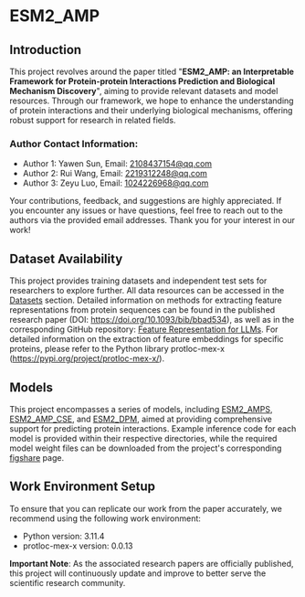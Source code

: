 

# ESM2_AMP

## Introduction

This project revolves around the paper titled "**ESM2_AMP: an Interpretable Framework for Protein-protein Interactions Prediction and Biological Mechanism Discovery**", aiming to provide relevant datasets and model resources. Through our framework, we hope to enhance the understanding of protein interactions and their underlying biological mechanisms, offering robust support for research in related fields.

### Author Contact Information:

- Author 1: Yawen Sun, Email: [2108437154@qq.com](mailto:2108437154@qq.com)
- Author 2: Rui Wang, Email: [2219312248@qq.com](mailto:2219312248@qq.com)
- Author 3: Zeyu Luo, Email: [1024226968@qq.com](mailto:1024226968@qq.com)

Your contributions, feedback, and suggestions are highly appreciated. If you encounter any issues or have questions, feel free to reach out to the authors via the provided email addresses. Thank you for your interest in our work!

## Dataset Availability

This project provides training datasets and independent test sets for researchers to explore further. All data resources can be accessed in the [Datasets](https://github.com/ywwy-qn/ESM2_AMP/tree/main/Datasets#dataset) section. Detailed information on methods for extracting feature representations from protein sequences can be found in the published research paper (DOI: https://doi.org/10.1093/bib/bbad534), as well as in the corresponding GitHub repository: [Feature Representation for LLMs](https://github.com/yujuan-zhang/feature-representation-for-LLMs?tab=readme-ov-file#feature-representation-model). For detailed information on the extraction of feature embeddings for specific proteins, please refer to the Python library protloc-mex-x (https://pypi.org/project/protloc-mex-x/).

## Models

This project encompasses a series of models, including [ESM2_AMPS](https://github.com/ywwy-qn/ESM2_AMP/tree/main/Models/ESM2_AMPS), [ESM2_AMP_CSE](https://github.com/ywwy-qn/ESM2_AMP/tree/main/Models/ESM2_AMP_CSE), and [ESM2_DPM](https://github.com/ywwy-qn/ESM2_AMP/tree/main/Models/ESM2_DPM), aimed at providing comprehensive support for predicting protein interactions. Example inference code for each model is provided within their respective directories, while the required model weight files can be downloaded from the project's corresponding [figshare](https://figshare.com/articles/dataset/ESM2_AMP/28378157) page.

## Work Environment Setup

To ensure that you can replicate our work from the paper accurately, we recommend using the following work environment:   
- Python version: 3.11.4
- protloc-mex-x version: 0.0.13

**Important Note**: As the associated research papers are officially published, this project will continuously update and improve to better serve the scientific research community.

